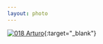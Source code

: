 ```yaml
---
layout: photo
---
```


[![018 Arturo](https://c1.staticflickr.com/1/373/19455531179_be118ce824_c.jpg)](https://www.flickr.com/photos/131440297@N08/19455531179/){:target="_blank"}
